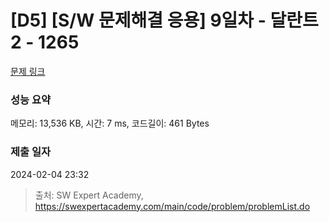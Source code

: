 # [D5] [S/W 문제해결 응용] 9일차 - 달란트2 - 1265 

[문제 링크](https://swexpertacademy.com/main/code/problem/problemDetail.do?contestProbId=AV18R8FKIvoCFAZN) 

### 성능 요약

메모리: 13,536 KB, 시간: 7 ms, 코드길이: 461 Bytes

### 제출 일자

2024-02-04 23:32



> 출처: SW Expert Academy, https://swexpertacademy.com/main/code/problem/problemList.do